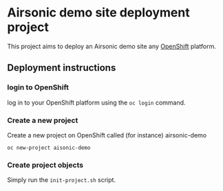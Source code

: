 # Airsonic demo site deployment project

This project aims to deploy an Airsonic demo site any [OpenShift](https://www.openshift.org/) platform.

## Deployment instructions

### login to OpenShift

log in to your OpenShift platform using the `oc login` command. 

### Create a new project

Create a new project on OpenShift called (for instance) airsonic-demo

`oc new-project aisonic-demo`

### Create project objects

Simply run the `init-project.sh` script. 


